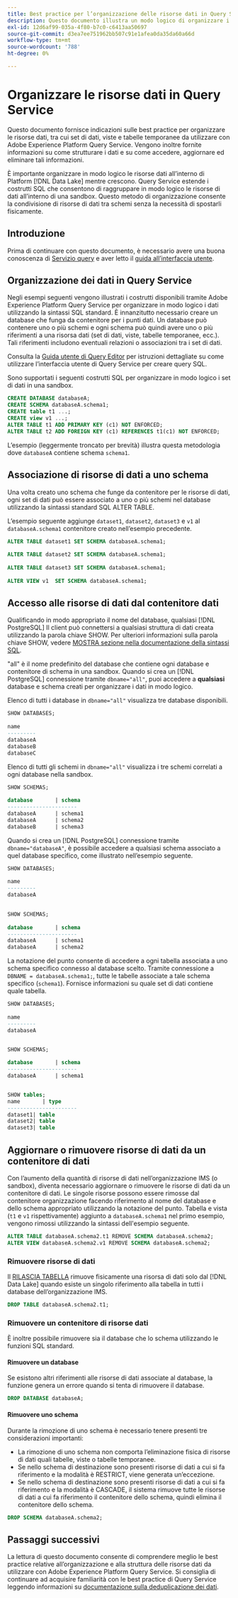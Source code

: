 ```yaml
---
title: Best practice per l’organizzazione delle risorse dati in Query Service
description: Questo documento illustra un modo logico di organizzare i dati per facilitarne l’utilizzo con Query Service.
exl-id: 12d6af99-035a-4f80-b7c0-c6413aa50697
source-git-commit: d3ea7ee751962bb507c91e1afea0da35da60a66d
workflow-type: tm+mt
source-wordcount: '788'
ht-degree: 0%

---
```


# Organizzare le risorse dati in Query Service

Questo documento fornisce indicazioni sulle best practice per organizzare le risorse dati, tra cui set di dati, viste e tabelle temporanee da utilizzare con Adobe Experience Platform Query Service. Vengono inoltre fornite informazioni su come strutturare i dati e su come accedere, aggiornare ed eliminare tali informazioni.

È importante organizzare in modo logico le risorse dati all’interno di Platform [!DNL Data Lake] mentre crescono. Query Service estende i costrutti SQL che consentono di raggruppare in modo logico le risorse di dati all’interno di una sandbox. Questo metodo di organizzazione consente la condivisione di risorse di dati tra schemi senza la necessità di spostarli fisicamente.

## Introduzione

Prima di continuare con questo documento, è necessario avere una buona conoscenza di [Servizio query](../home.md) e aver letto il [guida all’interfaccia utente](../ui/user-guide.md).

## Organizzazione dei dati in Query Service

Negli esempi seguenti vengono illustrati i costrutti disponibili tramite Adobe Experience Platform Query Service per organizzare in modo logico i dati utilizzando la sintassi SQL standard. È innanzitutto necessario creare un database che funga da contenitore per i punti dati. Un database può contenere uno o più schemi e ogni schema può quindi avere uno o più riferimenti a una risorsa dati (set di dati, viste, tabelle temporanee, ecc.). Tali riferimenti includono eventuali relazioni o associazioni tra i set di dati.

Consulta la [Guida utente di Query Editor](../ui/user-guide.md) per istruzioni dettagliate su come utilizzare l’interfaccia utente di Query Service per creare query SQL.

Sono supportati i seguenti costrutti SQL per organizzare in modo logico i set di dati in una sandbox.

```SQL
CREATE DATABASE databaseA;
CREATE SCHEMA databaseA.schema1;
CREATE table t1 ...;
CREATE view v1 ...;
ALTER TABLE t1 ADD PRIMARY KEY (c1) NOT ENFORCED;
ALTER TABLE t2 ADD FOREIGN KEY (c1) REFERENCES t1(c1) NOT ENFORCED;
```

L’esempio (leggermente troncato per brevità) illustra questa metodologia dove `databaseA` contiene schema `schema1`.

## Associazione di risorse di dati a uno schema

Una volta creato uno schema che funge da contenitore per le risorse di dati, ogni set di dati può essere associato a uno o più schemi nel database utilizzando la sintassi standard SQL ALTER TABLE.

L’esempio seguente aggiunge `dataset1`, `dataset2`, `dataset3` e `v1` al `databaseA.schema1` contenitore creato nell’esempio precedente.

```SQL
ALTER TABLE dataset1 SET SCHEMA databaseA.schema1;
 
ALTER TABLE dataset2 SET SCHEMA databaseA.schema1;
 
ALTER TABLE dataset3 SET SCHEMA databaseA.schema1;
 
ALTER VIEW v1  SET SCHEMA databaseA.schema1;
```

## Accesso alle risorse di dati dal contenitore dati

Qualificando in modo appropriato il nome del database, qualsiasi [!DNL PostgreSQL] Il client può connettersi a qualsiasi struttura di dati creata utilizzando la parola chiave SHOW. Per ulteriori informazioni sulla parola chiave SHOW, vedere [MOSTRA sezione nella documentazione della sintassi SQL](../sql/syntax.md#show).

&quot;all&quot; è il nome predefinito del database che contiene ogni database e contenitore di schema in una sandbox. Quando si crea un [!DNL PostgreSQL] connessione tramite `dbname="all"`, puoi accedere a **qualsiasi** database e schema creati per organizzare i dati in modo logico.

Elenco di tutti i database in `dbname="all"` visualizza tre database disponibili.

```sql
SHOW DATABASES;
  
name     
---------
databaseA
databaseB
databaseC
```

Elenco di tutti gli schemi in `dbname="all"` visualizza i tre schemi correlati a ogni database nella sandbox.

```SQL
SHOW SCHEMAS;
  
database       | schema
----------------------
databaseA      | schema1
databaseA      | schema2
databaseB      | schema3
```

Quando si crea un [!DNL PostgreSQL] connessione tramite `dbname="databaseA"`, è possibile accedere a qualsiasi schema associato a quel database specifico, come illustrato nell’esempio seguente.

```sql
SHOW DATABASES;
  
name     
---------
databaseA
 

SHOW SCHEMAS;
  
database       | schema
----------------------
databaseA      | schema1
databaseA      | schema2
```

La notazione del punto consente di accedere a ogni tabella associata a uno schema specifico connesso al database scelto. Tramite connessione a `DBNAME = databaseA.schema1;`, tutte le tabelle associate a tale schema specifico (`schema1`). Fornisce informazioni su quale set di dati contiene quale tabella.

```sql
SHOW DATABASES;
  
name     
---------
databaseA


SHOW SCHEMAS;
  
database       | schema
----------------------
databaseA      | schema1


SHOW tables;
name       | type
----------------------
dataset1| table
dataset2| table
dataset3| table
```

## Aggiornare o rimuovere risorse di dati da un contenitore di dati

Con l’aumento della quantità di risorse di dati nell’organizzazione IMS (o sandbox), diventa necessario aggiornare o rimuovere le risorse di dati da un contenitore di dati. Le singole risorse possono essere rimosse dal contenitore organizzazione facendo riferimento al nome del database e dello schema appropriato utilizzando la notazione del punto. Tabella e vista (`t1` e `v1` rispettivamente) aggiunto a `databaseA.schema1` nel primo esempio, vengono rimossi utilizzando la sintassi dell&#39;esempio seguente.

```sql
ALTER TABLE databaseA.schema2.t1 REMOVE SCHEMA databaseA.schema2;
ALTER VIEW databaseA.schema2.v1 REMOVE SCHEMA databaseA.schema2;
```

### Rimuovere risorse di dati

Il [RILASCIA TABELLA](../sql/syntax.md#drop-table) rimuove fisicamente una risorsa di dati solo dal [!DNL Data Lake] quando esiste un singolo riferimento alla tabella in tutti i database dell’organizzazione IMS.

```sql
DROP TABLE databaseA.schema2.t1;
```

### Rimuovere un contenitore di risorse dati

È inoltre possibile rimuovere sia il database che lo schema utilizzando le funzioni SQL standard.

#### Rimuovere un database

Se esistono altri riferimenti alle risorse di dati associate al database, la funzione genera un errore quando si tenta di rimuovere il database.

```sql
DROP DATABASE databaseA;
```

#### Rimuovere uno schema

Durante la rimozione di uno schema è necessario tenere presenti tre considerazioni importanti:

- La rimozione di uno schema non comporta l’eliminazione fisica di risorse di dati quali tabelle, viste o tabelle temporanee.
- Se nello schema di destinazione sono presenti risorse di dati a cui si fa riferimento e la modalità è RESTRICT, viene generata un’eccezione.
- Se nello schema di destinazione sono presenti risorse di dati a cui si fa riferimento e la modalità è CASCADE, il sistema rimuove tutte le risorse di dati a cui fa riferimento il contenitore dello schema, quindi elimina il contenitore dello schema.

```sql
DROP SCHEMA databaseA.schema2;
```

## Passaggi successivi

La lettura di questo documento consente di comprendere meglio le best practice relative all’organizzazione e alla struttura delle risorse dati da utilizzare con Adobe Experience Platform Query Service. Si consiglia di continuare ad acquisire familiarità con le best practice di Query Service leggendo informazioni su [documentazione sulla deduplicazione dei dati](../essential-concepts/deduplication.md).
